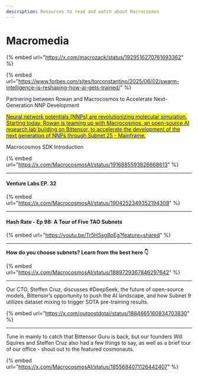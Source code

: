 ```yaml
---
description: Resources to read and watch about Macrocosmos
---
```


# Macromedia



{% embed url="https://x.com/macrozack/status/1929516270761693362" %}

{% embed url="https://www.forbes.com/sites/torconstantino/2025/06/02/swarm-intelligence-is-reshaping-how-ai-gets-trained/" %}

Partnering between Rowan and Macrocosmos to Accelerate Next-Generation NNP Development

[<mark style="color:blue;">Neural network potentials (NNPs) are revolutionizing molecular simulation. Starting today, Rowan is teaming up with Macrocosmos, an open-source AI research lab building on Bittensor, to accelerate the development of the next generation of NNPs through Subnet 25 - Mainframe.</mark>](https://www.rowansci.com/blog/partnering-with-macrocosmos?utm_source=substack\&utm_medium=email)

Macrocosmos SDK Introduction

{% embed url="https://x.com/MacrocosmosAI/status/1916885593826668613" %}

***

#### Venture Labs EP. 32&#x20;

{% embed url="https://x.com/MacrocosmosAI/status/1904252349352194309" %}

***



#### Hash Rate - Ep 98: A Tour of Five TAO Subnets

{% embed url="https://youtu.be/Tr5HSsg8pEg?feature=shared" %}

***



**How do you choose subnets? Learn from the best here 👇**

{% embed url="https://x.com/MacrocosmosAI/status/1889729367846297642" %}



***





Our CTO, Steffen Cruz, discusses #DeepSeek, the future of open-source models, Bittensor’s opportunity to push the AI landscape, and how Subnet 9 utilizes dataset mixing to trigger SOTA pre-training results.

{% embed url="https://x.com/outpostdotai/status/1884665160834703830" %}

***

Tune in mainly to catch that Bittensor Guru is back, but our founders Will Squires and Steffen Cruz also had a few things to say, as well as a brief tour of our office - shout out to the featured cosmonauts.

{% embed url="https://x.com/MacrocosmosAI/status/1855684071126442407" %}





